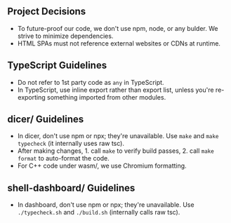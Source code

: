 ## Project Decisions
- To future-proof our code, we don't use npm, node, or any bulder. We strive to minimize dependencies.
- HTML SPAs must not reference external websites or CDNs at runtime.

## TypeScript Guidelines
- Do not refer to 1st party code as `any` in TypeScript.
- In TypeScript, use inline export rather than export list, unless you're re-exporting something imported from other modules.

## dicer/ Guidelines
- In dicer, don't use npm or npx; they're unavailable. Use `make` and `make typecheck` (it internally uses raw tsc).
- After making changes, 1. call `make` to verify build passes, 2. call `make format` to auto-format the code.
- For C++ code under wasm/, we use Chromium formatting.

## shell-dashboard/ Guidelines
- In dashboard, don't use npm or npx; they're unavailable. Use `./typecheck.sh` and `./build.sh` (internally calls raw tsc).

